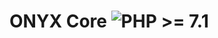 # ONYX Core  ![PHP >= 7.1](https://img.shields.io/badge/php-%3E%3D%207.1-lightgrey.svg?colorB=476daa)
